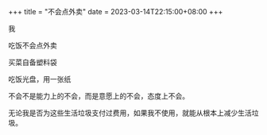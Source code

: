 +++
title = "不会点外卖"
date = 2023-03-14T22:15:00+08:00
+++

我

吃饭不会点外卖

买菜自备塑料袋

吃饭光盘，用一张纸

不会不是能力上的不会，而是意愿上的不会，态度上不会。

无论我是否为这些生活垃圾支付过费用，如果我不使用，就能从根本上减少生活垃圾。
